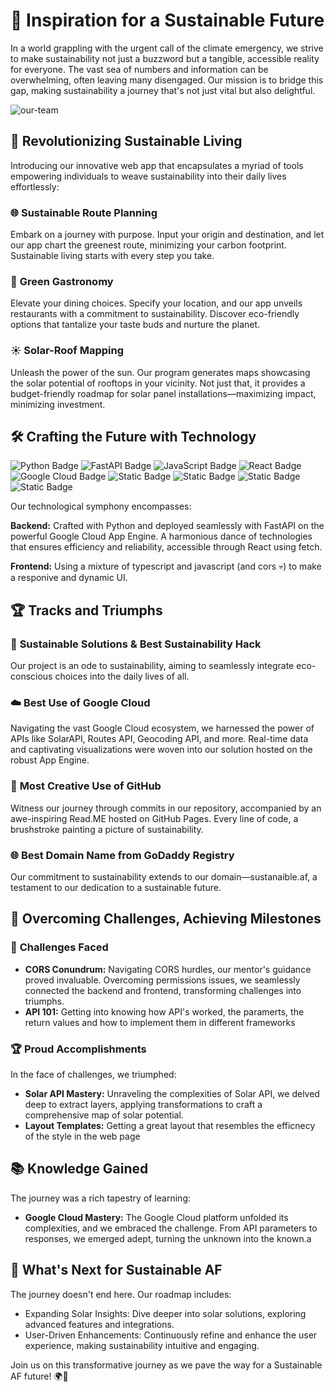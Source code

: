 # 🌿 **Inspiration for a Sustainable Future**

In a world grappling with the urgent call of the climate emergency, we strive to make sustainability not just a buzzword but a tangible, accessible reality for everyone. The vast sea of numbers and information can be overwhelming, often leaving many disengaged. Our mission is to bridge this gap, making sustainability a journey that's not just vital but also delightful.

![our-team](https://cdn.discordapp.com/attachments/1174831794986700891/1175664015096152114/IMG_1751.jpg?ex=656c0d6f&is=6559986f&hm=d2c601fac018d0f40d7fad5fe6478a5b5afba1d3ae3f27671c1d9173e65d6de9&)

## 🚀 **Revolutionizing Sustainable Living**

Introducing our innovative web app that encapsulates a myriad of tools empowering individuals to weave sustainability into their daily lives effortlessly:

### 🌐 **Sustainable Route Planning**
Embark on a journey with purpose. Input your origin and destination, and let our app chart the greenest route, minimizing your carbon footprint. Sustainable living starts with every step you take.

### 🍃 **Green Gastronomy**
Elevate your dining choices. Specify your location, and our app unveils restaurants with a commitment to sustainability. Discover eco-friendly options that tantalize your taste buds and nurture the planet.

### ☀️ **Solar-Roof Mapping**
Unleash the power of the sun. Our program generates maps showcasing the solar potential of rooftops in your vicinity. Not just that, it provides a budget-friendly roadmap for solar panel installations—maximizing impact, minimizing investment.

## 🛠️ **Crafting the Future with Technology**

![Python Badge](https://img.shields.io/badge/Python-blue?style=for-the-badge&logo=python&logoColor=white&color=%233776AB)
![FastAPI Badge](https://img.shields.io/badge/Fast%20API-blue?style=for-the-badge&logo=fastapi&logoColor=white&color=%23009688)
![JavaScript Badge](https://img.shields.io/badge/JavaScript-blue?style=for-the-badge&logo=javascript&logoColor=black&color=%23F7DF1E)
![React Badge](https://img.shields.io/badge/React-blue?style=for-the-badge&logo=react&logoColor=black&color=%2361DAFB)
![Google Cloud Badge](https://img.shields.io/badge/Google%20Cloud-blue?style=for-the-badge&logo=google%20cloud&logoColor=white&color=%234285F4)
![Static Badge](https://img.shields.io/badge/HTML-blue?style=for-the-badge&logo=html5&logoColor=white&color=%23E34F26)
![Static Badge](https://img.shields.io/badge/CSS-blue?style=for-the-badge&logo=css3&logoColor=white&color=%231572B6)
![Static Badge](https://img.shields.io/badge/Node.js-blue?style=for-the-badge&logo=node.js&logoColor=white&color=%23339933)
![Static Badge](https://img.shields.io/badge/Tailwind%20CSS-blue?style=for-the-badge&logo=tailwind%20css&logoColor=white&color=%2306B6D4)

Our technological symphony encompasses:

**Backend:** Crafted with Python and deployed seamlessly with FastAPI on the powerful Google Cloud App Engine. A harmonious dance of technologies that ensures efficiency and reliability, accessible through React using fetch.

**Frontend:**
Using a mixture of typescript and javascript (and cors 💀) to make a responive and dynamic UI.

## 🏆 **Tracks and Triumphs**

### 🌱 **Sustainable Solutions & Best Sustainability Hack**
Our project is an ode to sustainability, aiming to seamlessly integrate eco-conscious choices into the daily lives of all.

### ☁️ **Best Use of Google Cloud**
Navigating the vast Google Cloud ecosystem, we harnessed the power of APIs like SolarAPI, Routes API, Geocoding API, and more. Real-time data and captivating visualizations were woven into our solution hosted on the robust App Engine.

### 🎨 **Most Creative Use of GitHub**
Witness our journey through commits in our repository, accompanied by an awe-inspiring Read.ME hosted on GitHub Pages. Every line of code, a brushstroke painting a picture of sustainability.

### 🌐 **Best Domain Name from GoDaddy Registry**
Our commitment to sustainability extends to our domain—sustanaible.af, a testament to our dedication to a sustainable future.

## 🚧 **Overcoming Challenges, Achieving Milestones**

### 🌌 **Challenges Faced**

- **CORS Conundrum:** Navigating CORS hurdles, our mentor's guidance proved invaluable. Overcoming permissions issues, we seamlessly connected the backend and frontend, transforming challenges into triumphs.
- **API 101:** Getting into knowing how API's worked, the paramerts, the return values and how to implement them in different frameworks

### 🏆 **Proud Accomplishments**
In the face of challenges, we triumphed:

- **Solar API Mastery:** Unraveling the complexities of Solar API, we delved deep to extract layers, applying transformations to craft a comprehensive map of solar potential.
- **Layout Templates:** Getting a great layout that resembles the efficnecy of the style in the web page

## 📚 **Knowledge Gained**

The journey was a rich tapestry of learning:

- **Google Cloud Mastery:** The Google Cloud platform unfolded its complexities, and we embraced the challenge. From API parameters to responses, we emerged adept, turning the unknown into the known.a

## 🌟 **What's Next for Sustainable AF**

The journey doesn't end here. Our roadmap includes:

- Expanding Solar Insights: Dive deeper into solar solutions, exploring advanced features and integrations.
- User-Driven Enhancements: Continuously refine and enhance the user experience, making sustainability intuitive and engaging.

Join us on this transformative journey as we pave the way for a Sustainable AF future! 🌍💚
